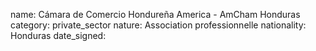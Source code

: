 name: Cámara de Comercio Hondureña America - AmCham Honduras
category: private_sector
nature:  Association professionnelle 
nationality: Honduras
date_signed:
    